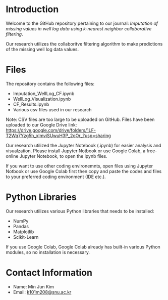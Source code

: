 # Introduction
Welcome to the GitHub repository pertaining to our journal: _Imputation of missing values in well log data using k-nearest neighbor collaborative filtering_.

Our research utilizes the collaboritve filtering algorithm to make predictions of the missing well log data values. 

# Files
The repository contains the following files:
* Imputation_WellLog_CF.ipynb
* WellLog_Visualization.ipynb
* CF_Results.ipynb
* Various csv files used in our research

Note: CSV files are too large to be uploaded on GitHub. Files have been uploaded to our Google Drive link: https://drive.google.com/drive/folders/1LF-T2Wq7Yzg5h_xImviSUwuH3P_2oOr_?usp=sharing

Our research utilized the Jupyter Notebook (.ipynb) for easier analysis and visualzation. Please install Jupyter Notbook or use Google Colab, a free-online Jupyter Notebook, to open the ipynb files. 

If you want to use other coding environemnts, open files using Jupyter Notbook or use Google Colab first then copy and paste the codes and files to your preferred coding environment (IDE etc.).

# Python Libraries
Our research utilizes various Python libraries that needs to be installed:
* NumPy
* Pandas
* Matplotlib
* Scikit-Learn

If you use Google Colab, Google Colab already has built-in various Python modules, so no installation is necessary.

# Contact Information
* Name: Min Jun Kim
* Email: k101m208@snu.ac.kr
